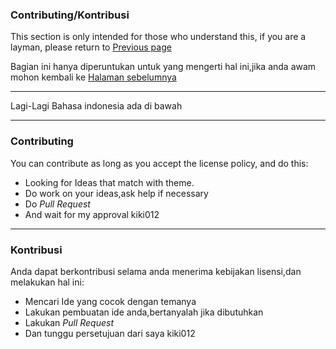 ### Contributing/Kontribusi
This section is only intended for those who understand this, if you are a layman, please return to [Previous page](Readme.md)

Bagian ini hanya diperuntukan untuk yang mengerti hal ini,jika anda awam mohon kembali ke [Halaman sebelumnya](Readme.md)
___
Lagi-Lagi Bahasa indonesia ada di bawah
___
### Contributing
You can contribute as long as you accept the license policy, and do this:
- Looking for Ideas that match with theme.
- Do work on your ideas,ask help if necessary
- Do *Pull Request*
- And wait for my approval kiki012

___
### Kontribusi
Anda dapat berkontribusi selama anda menerima kebijakan lisensi,dan melakukan hal ini:
- Mencari Ide yang cocok dengan temanya
- Lakukan pembuatan ide anda,bertanyalah jika dibutuhkan
- Lakukan *Pull Request*
- Dan tunggu persetujuan dari saya kiki012
